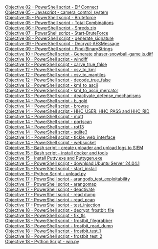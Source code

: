 [Objective 02 - PowerShell script - Elf Connect](Scripts/Objective%2002%20-%20PowerShell%20script%20-%20Elf%20Connect.md)<br>
[Objective 05 - Javascript - camera_control_system](Scripts/Objective%2005%20-%20Javascript%20-%20camera_control_system.md)<br>
[Objective 05 - PowerShell script - Bruteforce](Scripts/Objective%2005%20-%20PowerShell%20script%20-%20Bruteforce.md)<br>
[Objective 05 - PowerShell script - Total Combinations](Scripts/Objective%2005%20-%20PowerShell%20script%20-%20Total%20Combinations.md)<br>
[Objective 06 - PowerShell script - Shreds.zip](Scripts/Objective%2006%20-%20PowerShell%20script%20-%20Shreds.zip.md)<br>
[Objective 07 - PowerShell script - Start-BruteForce](Scripts/Objective%2007%20-%20PowerShell%20script%20-%20Start-BruteForce.md)<br>
[Objective 08 - PowerShell script - generate_signature](Scripts/Objective%2008%20-%20PowerShell%20script%20-%20generate_signature.md)<br>
[Objective 09 - PowerShell script - Decrypt-AESMessage](Scripts/Objective%2009%20-%20PowerShell%20script%20-%20Decrypt-AESMessage.md)<br>
[Objective 09 - PowerShell script - Find-BinaryStrings](Scripts/Objective%2009%20-%20PowerShell%20script%20-%20Find-BinaryStrings.md)<br>
[Objective 10 - PowerShell script - Generate phaser-snowball-game.js.diff](Scripts/Objective%2010%20-%20PowerShell%20script%20-%20Generate%20phaser-snowball-game.js.diff.md)<br>
[Objective 10 - PowerShell script - windiff](Scripts/Objective%2010%20-%20PowerShell%20script%20-%20windiff.md)<br>
[Objective 12 - PowerShell script - carve_true_false](Scripts/Objective%2012%20-%20PowerShell%20script%20-%20carve_true_false.md)<br>
[Objective 12 - PowerShell script - csv_to_kml](Scripts/Objective%2012%20-%20PowerShell%20script%20-%20csv_to_kml.md)<br>
[Objective 12 - PowerShell script - csv_to_maptiles](Scripts/Objective%2012%20-%20PowerShell%20script%20-%20csv_to_maptiles.md)<br>
[Objective 12 - PowerShell script - decode_true_false](Scripts/Objective%2012%20-%20PowerShell%20script%20-%20decode_true_false.md)<br>
[Objective 12 - PowerShell script - kml_to_ascii](Scripts/Objective%2012%20-%20PowerShell%20script%20-%20kml_to_ascii.md)<br>
[Objective 12 - PowerShell script - kml_to_ascii_mercator](Scripts/Objective%2012%20-%20PowerShell%20script%20-%20kml_to_ascii_mercator.md)<br>
[Objective 13 - PowerShell script - deactivate_defense_mechanisms](Scripts/Objective%2013%20-%20PowerShell%20script%20-%20deactivate_defense_mechanisms.md)<br>
[Objective 14 - PowerShell script - b_gold](Scripts/Objective%2014%20-%20PowerShell%20script%20-%20b_gold.md)<br>
[Objective 14 - PowerShell script - browse](Scripts/Objective%2014%20-%20PowerShell%20script%20-%20browse.md)<br>
[Objective 14 - PowerShell script - HHC_USER, HHC_PASS and HHC_RID](Scripts/Objective%2014%20-%20PowerShell%20script%20-%20HHC_USER,%20HHC_PASS%20and%20HHC_RID.md)<br>
[Objective 14 - PowerShell script - mqtt](Scripts/Objective%2014%20-%20PowerShell%20script%20-%20mqtt.md)<br>
[Objective 14 - PowerShell script - portscan](Scripts/Objective%2014%20-%20PowerShell%20script%20-%20portscan.md)<br>
[Objective 14 - PowerShell script - rot13](Scripts/Objective%2014%20-%20PowerShell%20script%20-%20rot13.md)<br>
[Objective 14 - PowerShell script - sqlite3](Scripts/Objective%2014%20-%20PowerShell%20script%20-%20sqlite3.md)<br>
[Objective 14 - PowerShell script - tickle_web_interface](Scripts/Objective%2014%20-%20PowerShell%20script%20-%20tickle_web_interface.md)<br>
[Objective 14 - PowerShell script - websocket](Scripts/Objective%2014%20-%20PowerShell%20script%20-%20websocket.md)<br>
[Objective 15 - Bash script - create uploader and upload logs to SIEM](Scripts/Objective%2015%20-%20Bash%20script%20-%20create%20uploader%20and%20upload%20logs%20to%20SIEM.md)<br>
[Objective 15 - Bash script - install docker and tools](Scripts/Objective%2015%20-%20Bash%20script%20-%20install%20docker%20and%20tools.md)<br>
[Objective 15 - Install Putty.exe and Puttygen.exe](Scripts/Objective%2015%20-%20Install%20Putty.exe%20and%20Puttygen.exe.md)<br>
[Objective 15 - PowerShell script - download Ubuntu Server 24.04.1](Scripts/Objective%2015%20-%20PowerShell%20script%20-%20download%20Ubuntu%20Server%2024.04.1.md)<br>
[Objective 15 - PowerShell script - start_install](Scripts/Objective%2015%20-%20PowerShell%20script%20-%20start_install.md)<br>
[Objective 15 - Python Script - upload.py](Scripts/Objective%2015%20-%20Python%20Script%20-%20upload.py.md)<br>
[Objective 17 - PowerShell script - arangodb_test_exploitability](Scripts/Objective%2017%20-%20PowerShell%20script%20-%20arangodb_test_exploitability.md)<br>
[Objective 17 - PowerShell script - arangomap](Scripts/Objective%2017%20-%20PowerShell%20script%20-%20arangomap.md)<br>
[Objective 17 - PowerShell script - deactivate](Scripts/Objective%2017%20-%20PowerShell%20script%20-%20deactivate.md)<br>
[Objective 17 - PowerShell script - read dump](Scripts/Objective%2017%20-%20PowerShell%20script%20-%20read%20dump.md)<br>
[Objective 17 - PowerShell script - read_pcap](Scripts/Objective%2017%20-%20PowerShell%20script%20-%20read_pcap.md)<br>
[Objective 17 - PowerShell script - test_injection](Scripts/Objective%2017%20-%20PowerShell%20script%20-%20test_injection.md)<br>
[Objective 18 - PowerShell script - decrypt_frostbit_file](Scripts/Objective%2018%20-%20PowerShell%20script%20-%20decrypt_frostbit_file.md)<br>
[Objective 18 - PowerShell script - fix_tls](Scripts/Objective%2018%20-%20PowerShell%20script%20-%20fix_tls.md)<br>
[Objective 18 - PowerShell script - frostbit_filegrabber](Scripts/Objective%2018%20-%20PowerShell%20script%20-%20frostbit_filegrabber.md)<br>
[Objective 18 - PowerShell script - frostbit_read_dump](Scripts/Objective%2018%20-%20PowerShell%20script%20-%20frostbit_read_dump.md)<br>
[Objective 18 - PowerShell script - frostbit_test_1](Scripts/Objective%2018%20-%20PowerShell%20script%20-%20frostbit_test_1.md)<br>
[Objective 18 - PowerShell script - frostbit_test_2](Scripts/Objective%2018%20-%20PowerShell%20script%20-%20frostbit_test_2.md)<br>
[Objective 18 - Python Script - win.py](Scripts/Objective%2018%20-%20Python%20Script%20-%20win.py.md)<br>







